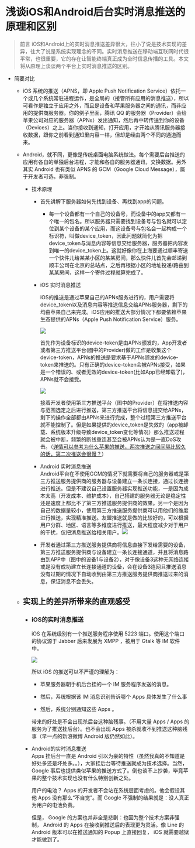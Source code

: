 # 浅谈iOS和Android后台实时消息推送的原理和区别

> 前言 iOS和Android上的实时消息推送差异很大，往小了说是技术实现的差异，往大了说是系统实现理念的不同。实时消息推送在移动端互联网时代很平常，也很重要，它的存在让智能终端真正成为全时信息传播的工具。本文将从原理上谈谈两个平台上实时消息推送的区别。

* 简要对比

  * iOS 系统的推送（APNS，即 Apple Push Notification Service）依托一个或几个系统常驻进程运作，是全局的（接管所有应用的消息推送），所以可看作是独立于应用之外，而且是设备和苹果服务器之间的通讯，而非应用的提供商服务器。你的例子里面，腾讯 QQ 的服务器（Provider）会给苹果公司对应的服务器（APNs）发出通知，然后再中转传送到你的设备（Devices）之上。当你接收到通知，打开应用，才开始从腾讯服务器接收数据，跟你之前看到通知里内容一样，但却是经由两个不同的通道而来。

  * Android，就不同，更像是传统桌面电脑系统做法。每个需要后台推送的应用有各自的单独后台进程，才能和各自的服务器通讯，交换数据。另外其实 Android 也有类似 APNS 的 GCM（Google Cloud Message），属于开发者可选，非强制。

    * 技术原理

      * 首先讲解下服务器如何先找到设备、再找到app的问题。

        * 每一个设备都有一个自己的设备号，而设备中的app又都有一个唯一的包名。所以服务器只需要找到设备号与包名就可以定位到某个设备的某个应用，而这设备号与包名会一起构成一个标识符，叫做device\_token，因此问题就简化为把device\_token与消息内容等信息交给服务器，服务器把内容发到唯一的device\_token上。这就好像你在上海要通过顺丰寄送一个快件儿给某某小区的某某房间，那么快件儿首先会邮递到顺丰公司在北京的总站点，之后再根据小区的地址投递/路由到某某房间，这样一个寄件过程就算完成了。

      * iOS 实时消息推送

        iOS的推送是通过苹果自己的APNs服务进行的，用户需要将device\_token以及消息内容等推送信息交给APNs服务器，剩下的均由苹果自己来完成。iOS应用的推送大部分情况下都要依赖苹果生态提供的APNs（Apple Push Notification Service）服务。

        ![](https://github.com/FantasticLBP/knowledge-kit/blob/master/assets/db29e6a729147172d199cde6e2cf3682_hd.png?raw=true)

        首先作为设备标识的device-token是由APNs颁发的，App开发者或者第三方推送平台\(图中的Provider\)做的工作是收集这个device-token，APNs的推送是要求基于APNs颁发的device-token来推送的。只有正确的device-token会被APNs接受，如果是一个错误的、或者无效的device-token\(比如App已经卸载了\)，APNs就不会接受。

        ![](https://github.com/FantasticLBP/knowledge-kit/blob/master/assets/442e4085cf4b8f62c7ad359343c5f155_hd.png?raw=true)

        接着开发者使用第三方推送平台（图中的Provider）在将推送内容与范围选定之后进行推送，第三方推送平台将信息提交给APNs，剩下的操作全部都由APNs来进行完成，整个过程第三方推送平台就不能控制了。但是如果提供的device\_token是失效的（app被卸载、系统版本升级导致device\_token变化等情况）那么推送过程就会被中断，频繁的断线重连甚至会被APNs认为是一直DoS攻击。（[详情可以参考为什么苹果的推送，两次推送之间间隔比较久的话，第二次推送会很慢？](http://www.baidu.com)）

      * Android  实时消息推送  
        Android平台在不使用GCM的情况下就需要将自己的服务器或是第三方推送服务提供商的服务器与设备建立一条长连接，通过长连接进行推送。但是不建议自己设置服务器实现推送功能，一是因为成本太高（开发成本、维护成本），自己搭建的服务器无论是稳定性还是速度上都比不了第三方推送服务提供商的效果。另一个是因为自己的数据量较小，使用第三方推送服务提供商可以用他们的维度进行推送，实现精准推送。友盟推送就是做的比较好的，可以根据用户分群、地区、语言等多维度进行推送，最大程度减少对于用户的干扰，仅把消息推送给相关用户。![](https://github.com/FantasticLBP/knowledge-kit/blob/master/assets/224420fhxsp8e00v0s0b0s.png?raw=true)

      * 开发者通过第三方推送服务提供商将信息直接下发给需要的设备，第三方推送服务提供商与设备建立一条长连接通道，并且将消息路由到APP中（图中的设备1与设备2），对于像设备3这种无网络连接或是没有成功建立长连接通道的设备，会在设备3连网且推送消息没有过期的情况下自动收到由第三方推送服务提供商推送过来的消息，保证消息不会丢失。

  * ## 实现上的差异所带来的直观感受

    * ### iOS的实时消息推送

      iOS 在系统级别有一个推送服务程序使用 5223 端口。使用这个端口的协议源于 Jabber 后来发展为 XMPP ，被用于 Gtalk 等 IM 软件中。

      ![](https://github.com/FantasticLBP/knowledge-kit/blob/master/assets/224819kyaynn1zzoyoulzn.jpg.png?raw=true)

      所以 iOS 的推送可以不严谨的理解为：

      * 苹果服务器朝手机后台挂的一个 IM 服务程序发送的消息。
      * 然后，系统根据该 IM 消息识别告诉哪个 Apps 具体发生了什么事

      * 然后，系统分别通知这些 Apps 。

      带来的好处是不会出现杀后台这种脑残事。（不用大量 Apps / Apps 的服务为了推送挂后台）。也不会出现 Apps 被杀就收不到推送这种脑残事（早一点的新浪微博 Android 版仍然如此）。

    * Android的实时消息推送  
      Apps 挂后台一直是 Android 引以为豪的特性（虽然我真的不知道是好处多还是坏处多。。），大家挂后台等待推送就成为技术选择。当然， Google 事后也提供类似苹果的推送方式了。倒也谈不上抄袭，毕竟苹果的整个技术实现也没有什么特别创新之处。

      用户的电池？ Apps 的开发者不会站在系统层面考虑的。他会假设其他 Apps 没有那么“不自觉”。而 Google 不强制的结果就是：没人真正为用户的电池负责。

      但是， Google 的方案也并非全是悲剧：也因为整个技术方案非强制， Android 的 Apps 在接收到推送后的表现更为灵活。像 Line 的 Android 版本可以在推送通知的 Popup 上直接回复， iOS 就需要越狱才能做到了。



